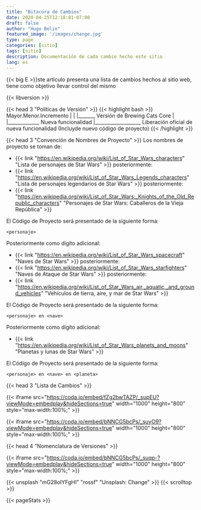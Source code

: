 ```yaml
---
title: "Bitacora de Cambios"
date: 2020-04-25T12:18:01-07:00
draft: false
author: "Hugo Belin"
featured_image: '/images/change.jpg'
type: page
categories: [sitio]
tags: [sitio]
description: Documentación de cada cambio hecho este sitio
lang: es
---
```


{{< big E >}}ste artículo presenta una lista de cambios hechos al sitio web, tiene como objetivo llevar control del mismo

{{< libversion >}}

{{< head 3 "Políticas de Versión" >}}
{{< highlight bash >}}
Mayor.Menor.Incremento
  |     |     |_______ Versión de Brewing Cats Core
  |     |_____________ Nueva funcionalidad
  |___________________ Liberación oficial de nueva funcionalidad (Incluyde nuevo código de proyecto)
{{< /highlight >}}

{{< head 3 "Convención de Nombres de Proyecto" >}}
Los nombres de proyecto se toman de:
- {{< link "https://en.wikipedia.org/wiki/List_of_Star_Wars_characters" "Lista de personajes de Star Wars" >}} posteriormente:
- {{< link "https://en.wikipedia.org/wiki/List_of_Star_Wars_Legends_characters" "Lista de personajes legendarios de Star Wars" >}} posteriormente:
- {{< link "https://en.wikipedia.org/wiki/List_of_Star_Wars:_Knights_of_the_Old_Republic_characters" "Personajes de Star Wars: Caballeros de la Vieja República" >}}

El Código de Proyecto será presentado de la siguiente forma:

`<personaje>`

Posteriormente como dígito adicional:
- {{< link "https://en.wikipedia.org/wiki/List_of_Star_Wars_spacecraft" "Naves de Star Wars" >}} posteriormente:
- {{< link "https://en.wikipedia.org/wiki/List_of_Star_Wars_starfighters" "Naves de Ataque de Star Wars" >}} posteriormente:
- {{< link "https://en.wikipedia.org/wiki/List_of_Star_Wars_air,_aquatic,_and_ground_vehicles" "Vehículos de tierra, aire, y mar de Star Wars" >}}

El Código de Proyecto será presentado de la siguiente forma:

`<personaje> en <nave>`

Posteriormente como dígito adicional:
- {{< link "https://en.wikipedia.org/wiki/List_of_Star_Wars_planets_and_moons" "Planetas y lunas de Star Wars" >}}

El Código de Proyecto será presentado de la siguiente forma:

`<personaje> en <nave> en <planeta>`

{{< head 3 "Lista de Cambios" >}}

{{< iframe src="https://coda.io/embed/fZg2bwTAZP/_supEU?viewMode=embedplay&hideSections=true" width="1000" height="800" style="max-width:100%;" >}}

{{< iframe src="https://coda.io/embed/bNNCG5bcPs/_suyO9?viewMode=embedplay&hideSections=true" width="1000" height="800" style="max-width:100%;" >}}

{{< head 4 "Nomenclatura de Versiones" >}}

{{< iframe src="https://coda.io/embed/bNNCG5bcPs/_suqp-?viewMode=embedplay&hideSections=true" width="1000" height="800" style="max-width:100%;" >}}

{{< unsplash "mG28olYFgHI" "rossf" "Unsplash: Change" >}}
{{< scrolltop >}}

{{< pageStats >}}
